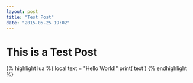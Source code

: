 ```yaml
---
layout: post
title: "Test Post"
date: "2015-05-25 19:02"
---
```


# This is a Test Post
{% highlight lua %}
local text = "Hello World!"
print( text )
{% endhighlight %}
